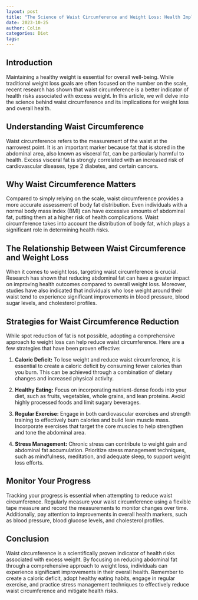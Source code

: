 ```yaml
---
layout: post
title: "The Science of Waist Circumference and Weight Loss: Health Implications"
date: 2023-10-25
author: Colin
categories: Diet
tags: 
---
```


## Introduction

Maintaining a healthy weight is essential for overall well-being. While traditional weight loss goals are often focused on the number on the scale, recent research has shown that waist circumference is a better indicator of health risks associated with excess weight. In this article, we will delve into the science behind waist circumference and its implications for weight loss and overall health.

## Understanding Waist Circumference

Waist circumference refers to the measurement of the waist at the narrowest point. It is an important marker because fat that is stored in the abdominal area, also known as visceral fat, can be particularly harmful to health. Excess visceral fat is strongly correlated with an increased risk of cardiovascular diseases, type 2 diabetes, and certain cancers.

## Why Waist Circumference Matters

Compared to simply relying on the scale, waist circumference provides a more accurate assessment of body fat distribution. Even individuals with a normal body mass index (BMI) can have excessive amounts of abdominal fat, putting them at a higher risk of health complications. Waist circumference takes into account the distribution of body fat, which plays a significant role in determining health risks.

## The Relationship Between Waist Circumference and Weight Loss

When it comes to weight loss, targeting waist circumference is crucial. Research has shown that reducing abdominal fat can have a greater impact on improving health outcomes compared to overall weight loss. Moreover, studies have also indicated that individuals who lose weight around their waist tend to experience significant improvements in blood pressure, blood sugar levels, and cholesterol profiles.

## Strategies for Waist Circumference Reduction

While spot reduction of fat is not possible, adopting a comprehensive approach to weight loss can help reduce waist circumference. Here are a few strategies that have been proven effective:

1. **Caloric Deficit:** To lose weight and reduce waist circumference, it is essential to create a caloric deficit by consuming fewer calories than you burn. This can be achieved through a combination of dietary changes and increased physical activity.

2. **Healthy Eating:** Focus on incorporating nutrient-dense foods into your diet, such as fruits, vegetables, whole grains, and lean proteins. Avoid highly processed foods and limit sugary beverages.

3. **Regular Exercise:** Engage in both cardiovascular exercises and strength training to effectively burn calories and build lean muscle mass. Incorporate exercises that target the core muscles to help strengthen and tone the abdominal area.

4. **Stress Management:** Chronic stress can contribute to weight gain and abdominal fat accumulation. Prioritize stress management techniques, such as mindfulness, meditation, and adequate sleep, to support weight loss efforts.

## Monitor Your Progress

Tracking your progress is essential when attempting to reduce waist circumference. Regularly measure your waist circumference using a flexible tape measure and record the measurements to monitor changes over time. Additionally, pay attention to improvements in overall health markers, such as blood pressure, blood glucose levels, and cholesterol profiles.

## Conclusion

Waist circumference is a scientifically proven indicator of health risks associated with excess weight. By focusing on reducing abdominal fat through a comprehensive approach to weight loss, individuals can experience significant improvements in their overall health. Remember to create a caloric deficit, adopt healthy eating habits, engage in regular exercise, and practice stress management techniques to effectively reduce waist circumference and mitigate health risks.